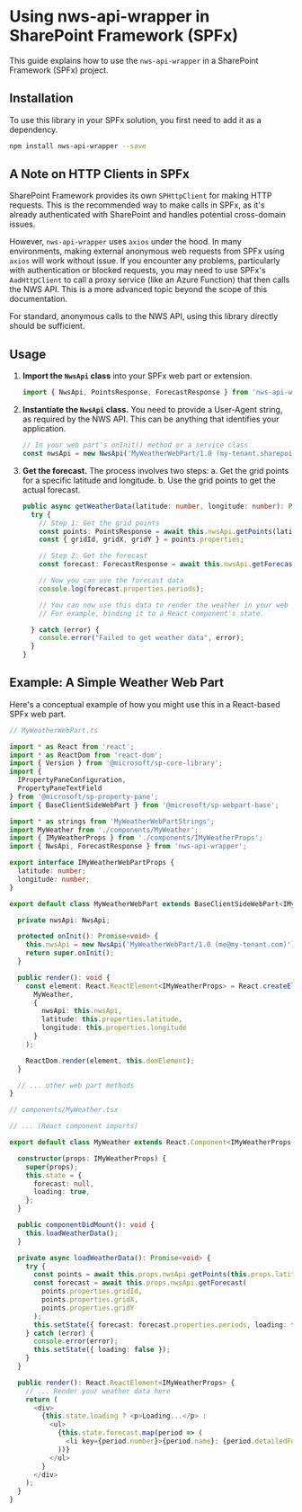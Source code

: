 # Using nws-api-wrapper in SharePoint Framework (SPFx)

This guide explains how to use the `nws-api-wrapper` in a SharePoint Framework (SPFx) project.

## Installation

To use this library in your SPFx solution, you first need to add it as a dependency.

```bash
npm install nws-api-wrapper --save
```

## A Note on HTTP Clients in SPFx

SharePoint Framework provides its own `SPHttpClient` for making HTTP requests. This is the recommended way to make calls in SPFx, as it's already authenticated with SharePoint and handles potential cross-domain issues.

However, `nws-api-wrapper` uses `axios` under the hood. In many environments, making external anonymous web requests from SPFx using `axios` will work without issue. If you encounter any problems, particularly with authentication or blocked requests, you may need to use SPFx's `AadHttpClient` to call a proxy service (like an Azure Function) that then calls the NWS API. This is a more advanced topic beyond the scope of this documentation.

For standard, anonymous calls to the NWS API, using this library directly should be sufficient.

## Usage

1.  **Import the `NwsApi` class** into your SPFx web part or extension.

    ```typescript
    import { NwsApi, PointsResponse, ForecastResponse } from 'nws-api-wrapper';
    ```

2.  **Instantiate the `NwsApi` class.** You need to provide a User-Agent string, as required by the NWS API. This can be anything that identifies your application.

    ```typescript
    // In your web part's onInit() method or a service class
    const nwsApi = new NwsApi('MyWeatherWebPart/1.0 (my-tenant.sharepoint.com)');
    ```

3.  **Get the forecast.** The process involves two steps:
    a.  Get the grid points for a specific latitude and longitude.
    b.  Use the grid points to get the actual forecast.

    ```typescript
    public async getWeatherData(latitude: number, longitude: number): Promise<void> {
      try {
        // Step 1: Get the grid points
        const points: PointsResponse = await this.nwsApi.getPoints(latitude, longitude);
        const { gridId, gridX, gridY } = points.properties;

        // Step 2: Get the forecast
        const forecast: ForecastResponse = await this.nwsApi.getForecast(gridId, gridX, gridY);

        // Now you can use the forecast data
        console.log(forecast.properties.periods);

        // You can now use this data to render the weather in your web part.
        // For example, binding it to a React component's state.

      } catch (error) {
        console.error("Failed to get weather data", error);
      }
    }
    ```

## Example: A Simple Weather Web Part

Here's a conceptual example of how you might use this in a React-based SPFx web part.

```typescript
// MyWeatherWebPart.ts

import * as React from 'react';
import * as ReactDom from 'react-dom';
import { Version } from '@microsoft/sp-core-library';
import {
  IPropertyPaneConfiguration,
  PropertyPaneTextField
} from '@microsoft/sp-property-pane';
import { BaseClientSideWebPart } from '@microsoft/sp-webpart-base';

import * as strings from 'MyWeatherWebPartStrings';
import MyWeather from './components/MyWeather';
import { IMyWeatherProps } from './components/IMyWeatherProps';
import { NwsApi, ForecastResponse } from 'nws-api-wrapper';

export interface IMyWeatherWebPartProps {
  latitude: number;
  longitude: number;
}

export default class MyWeatherWebPart extends BaseClientSideWebPart<IMyWeatherWebPartProps> {

  private nwsApi: NwsApi;

  protected onInit(): Promise<void> {
    this.nwsApi = new NwsApi('MyWeatherWebPart/1.0 (me@my-tenant.com)');
    return super.onInit();
  }

  public render(): void {
    const element: React.ReactElement<IMyWeatherProps> = React.createElement(
      MyWeather,
      {
        nwsApi: this.nwsApi,
        latitude: this.properties.latitude,
        longitude: this.properties.longitude
      }
    );

    ReactDom.render(element, this.domElement);
  }

  // ... other web part methods
}
```

```typescript
// components/MyWeather.tsx

// ... (React component imports)

export default class MyWeather extends React.Component<IMyWeatherProps, IMyWeatherState> {

  constructor(props: IMyWeatherProps) {
    super(props);
    this.state = {
      forecast: null,
      loading: true,
    };
  }

  public componentDidMount(): void {
    this.loadWeatherData();
  }

  private async loadWeatherData(): Promise<void> {
    try {
      const points = await this.props.nwsApi.getPoints(this.props.latitude, this.props.longitude);
      const forecast = await this.props.nwsApi.getForecast(
        points.properties.gridId,
        points.properties.gridX,
        points.properties.gridY
      );
      this.setState({ forecast: forecast.properties.periods, loading: false });
    } catch (error) {
      console.error(error);
      this.setState({ loading: false });
    }
  }

  public render(): React.ReactElement<IMyWeatherProps> {
    // ... Render your weather data here
    return (
      <div>
        {this.state.loading ? <p>Loading...</p> :
          <ul>
            {this.state.forecast.map(period => (
              <li key={period.number}>{period.name}: {period.detailedForecast}</li>
            ))}
          </ul>
        }
      </div>
    );
  }
}
```
